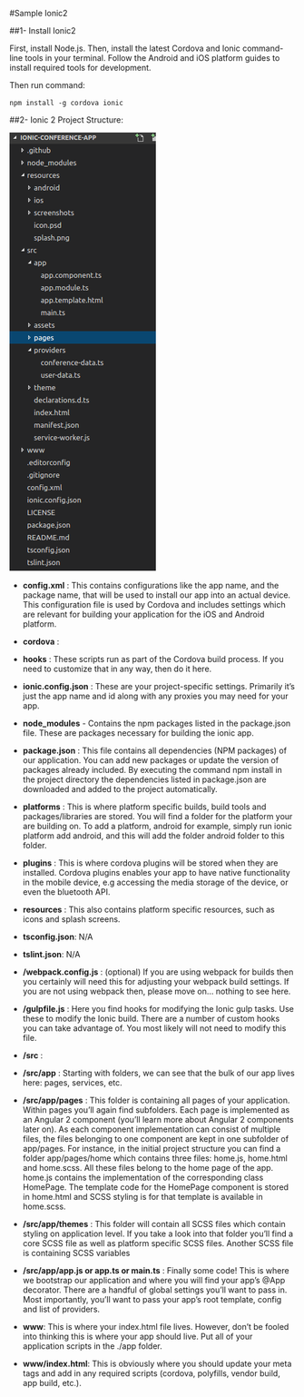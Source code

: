 #Sample Ionic2

##1- Install Ionic2

First, install Node.js. Then, install the latest Cordova and Ionic command-line tools in your terminal. Follow the Android and iOS platform guides to install required tools for development.

Then run command:

    npm install -g cordova ionic

##2- Ionic 2 Project Structure:

<img src="IONIC_2_project_structure.png">
  
* **config.xml** : This contains configurations like the app name, and the package name, that will be used to install our app into an actual device. This configuration file is used by Cordova and includes settings which are relevant for building your application for the iOS and Android platform.

* **cordova** :

* **hooks** : These scripts run as part of the Cordova build process. If you need to customize that in any way, then do it here.
  
* **ionic.config.json** : These are your project-specific settings. Primarily it’s just the app name and id along with any proxies you may need for your app.
  
* **node_modules** - Contains the npm packages listed in the package.json file. These are packages necessary for building the ionic app.

* **package.json** : This file contains all dependencies (NPM packages) of our application. You can add new packages or update the version of packages already included. By executing the command npm install in the project directory the dependencies listed in package.json are downloaded and added to the project automatically.

* **platforms** : This is where platform specific builds, build tools and packages/libraries are stored. You will find a folder for the platform your are building on. To add a platform, android for example, simply run ionic platform add android, and this will add the folder android folder to this folder.

* **plugins** : This is where cordova plugins will be stored when they are installed. Cordova plugins enables your app to have native functionality in the mobile device, e.g accessing the media storage of the device, or even the bluetooth API.
  
* **resources** : This also contains platform specific resources, such as icons and splash screens.
  
* **tsconfig.json**: N/A
  
* **tslint.json**: N/A

* **/webpack.config.js** : (optional) If you are using webpack for builds then you certainly will need this for adjusting your webpack build settings. If you are not using webpack then, please move on… nothing to see here.

* **/gulpfile.js** : Here you find hooks for modifying the Ionic gulp tasks. Use these to modify the Ionic build. There are a number of custom hooks you can take advantage of. You most likely will not need to modify this file.

* **/src** :

* **/src/app** : Starting with folders, we can see that the bulk of our app lives here: pages, services, etc.

* **/src/app/pages** : This folder is containing all pages of your application. Within pages you’ll again find subfolders. Each page is implemented as an Angular 2 component (you’ll learn more about Angular 2 components later on). As each component implementation can consist of multiple files, the files belonging to one component are kept in one subfolder of app/pages. For instance, in the initial project structure you can find a folder app/pages/home which contains three files: home.js, home.html and home.scss. All these files belong to the home page of the app. home.js contains the implementation of the corresponding class HomePage. The template code for the HomePage component is stored in home.html and SCSS styling is for that template is available in home.scss.

* **/src/app/themes** : This folder will contain all SCSS files which contain styling on application level. If you take a look into that folder you’ll find a core SCSS file as well as platform specific SCSS files. Another SCSS file is containing SCSS variables

* **/src/app/app.js or app.ts or main.ts** : Finally some code! This is where we bootstrap our application and where you will find your app’s @App decorator. There are a handful of global settings you’ll want to pass in. Most importantly, you’ll want to pass your app’s root template, config and list of providers.

* **www**: This is where your index.html file lives. However, don’t be fooled into thinking this is where your app should live. Put all of your application scripts in the ./app folder.

* **www/index.html**: This is obviously where you should update your meta tags and add in any required scripts (cordova, polyfills, vendor build, app build, etc.).
  
